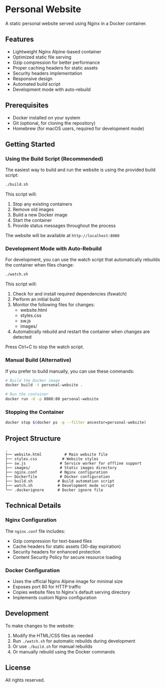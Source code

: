 # Personal Website

A static personal website served using Nginx in a Docker container.

## Features

- Lightweight Nginx Alpine-based container
- Optimized static file serving
- Gzip compression for better performance
- Proper caching headers for static assets
- Security headers implementation
- Responsive design
- Automated build script
- Development mode with auto-rebuild

## Prerequisites

- Docker installed on your system
- Git (optional, for cloning the repository)
- Homebrew (for macOS users, required for development mode)

## Getting Started

### Using the Build Script (Recommended)

The easiest way to build and run the website is using the provided build script:

```bash
./build.sh
```

This script will:
1. Stop any existing containers
2. Remove old images
3. Build a new Docker image
4. Start the container
5. Provide status messages throughout the process

The website will be available at `http://localhost:8080`

### Development Mode with Auto-Rebuild

For development, you can use the watch script that automatically rebuilds the container when files change:

```bash
./watch.sh
```

This script will:
1. Check for and install required dependencies (fswatch)
2. Perform an initial build
3. Monitor the following files for changes:
   - website.html
   - styles.css
   - sw.js
   - images/
4. Automatically rebuild and restart the container when changes are detected

Press Ctrl+C to stop the watch script.

### Manual Build (Alternative)

If you prefer to build manually, you can use these commands:

```bash
# Build the Docker image
docker build -t personal-website .

# Run the container
docker run -d -p 8080:80 personal-website
```

### Stopping the Container

```bash
docker stop $(docker ps -q --filter ancestor=personal-website)
```

## Project Structure

```
.
├── website.html          # Main website file
├── styles.css           # Website styles
├── sw.js               # Service worker for offline support
├── images/             # Static images directory
├── nginx.conf          # Nginx configuration
├── Dockerfile          # Docker configuration
├── build.sh           # Build automation script
├── watch.sh           # Development mode script
└── .dockerignore      # Docker ignore file
```

## Technical Details

### Nginx Configuration

The `nginx.conf` file includes:
- Gzip compression for text-based files
- Cache headers for static assets (30-day expiration)
- Security headers for enhanced protection
- Content Security Policy for secure resource loading

### Docker Configuration

- Uses the official Nginx Alpine image for minimal size
- Exposes port 80 for HTTP traffic
- Copies website files to Nginx's default serving directory
- Implements custom Nginx configuration

## Development

To make changes to the website:
1. Modify the HTML/CSS files as needed
2. Run `./watch.sh` for automatic rebuilds during development
3. Or use `./build.sh` for manual rebuilds
4. Or manually rebuild using the Docker commands

## License

All rights reserved. 